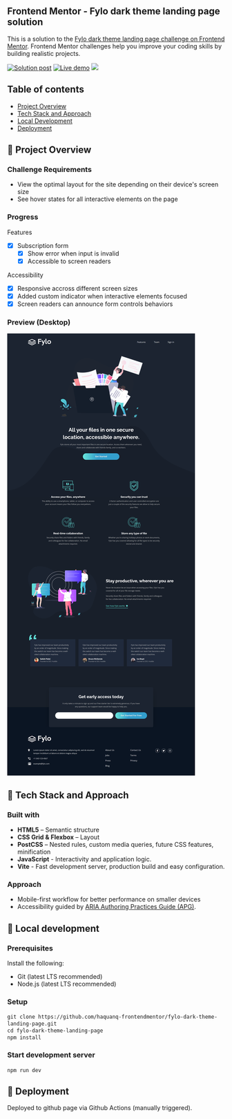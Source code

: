 ## Frontend Mentor - Fylo dark theme landing page solution

This is a solution to the [Fylo dark theme landing page challenge on Frontend Mentor](https://www.frontendmentor.io/challenges/fylo-dark-theme-landing-page-5ca5f2d21e82137ec91a50fd). Frontend Mentor challenges help you improve your coding skills by building realistic projects.

<p>
  <a href="https://www.frontendmentor.io/solutions/mobile-first-responsive-without-zero-media-queries-vhMhfqkhn3">
    <img
      alt="Solution post"
      src="https://img.shields.io/badge/Frontendmentor-blue?label=Solution%20on"
    /></a>
  <a href="https://haquanq-frontendmentor.github.io/fylo-dark-theme-landing-page/">
    <img
      alt="Live demo"
      src="https://img.shields.io/badge/Demo-teal?label=Live"
    /></a>
  <a href="./LICENSE"
    ><img
      allt="MIT License"
      src="https://img.shields.io/badge/MIT-blue?label=license"
  /></a>
</p>

## Table of contents

- [Project Overview](#sunrise-project-overview)
- [Tech Stack and Approach](#stars-tech-stack-and-approach)
- [Local Development](#seedling-local-development)
- [Deployment](#maple_leaf-deployment)

## :sunrise: Project Overview

### Challenge Requirements

- View the optimal layout for the site depending on their device's screen size
- See hover states for all interactive elements on the page

### Progress

Features

- [x] Subscription form
  - [x] Show error when input is invalid
  - [x] Accessible to screen readers

Accessibility

- [x] Responsive accross different screen sizes
- [x] Added custom indicator when interactive elements focused
- [x] Screen readers can announce form controls behaviors

### Preview (Desktop)

![](./docs/preview.png)

## :stars: Tech Stack and Approach

### Built with

- **HTML5** – Semantic structure
- **CSS Grid & Flexbox** – Layout
- **PostCSS** – Nested rules, custom media queries, future CSS features, minification
- **JavaScript** - Interactivity and application logic.
- **Vite** - Fast development server, production build and easy configuration.

### Approach

- Mobile-first workflow for better performance on smaller devices
- Accessibility guided by [ARIA Authoring Practices Guide (APG)](https://www.w3.org/WAI/ARIA/apg/).

## :seedling: Local development

### Prerequisites

Install the following:

- Git (latest LTS recommended)
- Node.js (latest LTS recommended)

### Setup

```
git clone https://github.com/haquanq-frontendmentor/fylo-dark-theme-landing-page.git
cd fylo-dark-theme-landing-page
npm install
```

### Start development server

```
npm run dev
```

## :maple_leaf: Deployment

Deployed to github page via Github Actions (manually triggered).
